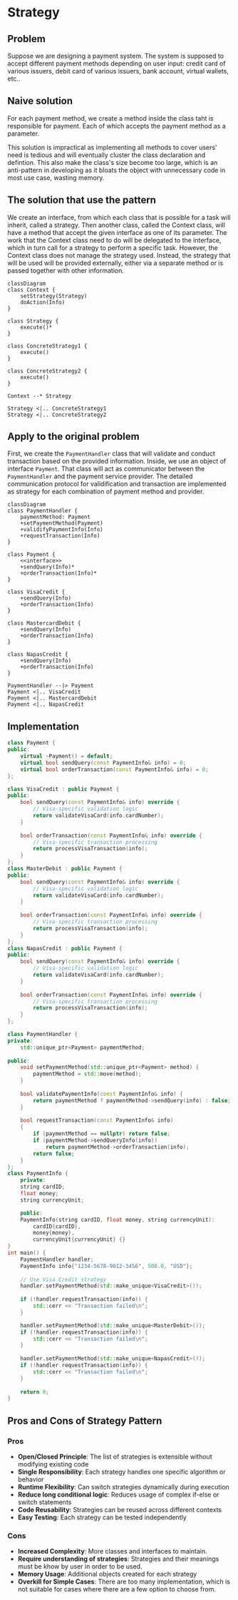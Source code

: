 # Strategy

## Problem

Suppose we are designing a payment system. The system is supposed to accept different payment methods depending on user input: credit card of various issuers, debit card of various issuers, bank account, virtual wallets, etc..

## Naive solution

For each payment method, we create a method inside the class taht is responsible for payment. Each of which accepts the payment method as a parameter.

This solution is impractical as implementing all methods to cover users' need is tedious and will eventually cluster the class declaration and defintion. This also make the class's size become too large, which is an anti-pattern in developing as it bloats the object with unnecessary code in most use case, wasting memory.

## The solution that use the pattern

We create an interface, from which each class that is possible for a task will inherit, called a strategy. Then another class, called the Context class, will have a method that accept the given interface as one of its parameter. The work that the Context class need to do will be delegated to the interface, which in turn call for a strategy to perform a specific task. However, the Context class does not manage the strategy used. Instead, the strategy that will be used will be provided externally, either via a separate method or is passed together with other information.

```mermaid
classDiagram
class Context {
    setStrategy(Strategy)
    doAction(Info)
}

class Strategy {
    execute()*    
}

class ConcreteStrategy1 {
    execute()
}

class ConcreteStrategy2 {
    execute()
}

Context --* Strategy

Strategy <|.. ConcreteStrategy1 
Strategy <|.. ConcreteStrategy2 
```

## Apply to the original problem

First, we create the `PaymentHandler` class that will validate and conduct transaction based on the provided information. Inside, we use an object of interface `Payment`. That class will act as communicator between the `PaymentHandler` and the payment service provider.
The detailed communication protocol for validification and transaction are implemented as strategy for each combination of payment method and provider.

```mermaid
classDiagram
class PaymentHandler {
    paymentMethod: Payment
    +setPaymentMethod(Payment)
    +validifyPaymentInfo(Info)
    +requestTransaction(Info)
}

class Payment {
    <<interface>>
    +sendQuery(Info)*
    +orderTransaction(Info)*
}

class VisaCredit {
    +sendQuery(Info)
    +orderTransaction(Info)
}

class MastercardDebit {
    +sendQuery(Info)
    +orderTransaction(Info)
}

class NapasCredit {
    +sendQuery(Info)
    +orderTransaction(Info)
}

PaymentHandler --|> Payment
Payment <|.. VisaCredit
Payment <|.. MastercardDebit
Payment <|.. NapasCredit
```

## Implementation

```cpp
class Payment {
public:
    virtual ~Payment() = default;
    virtual bool sendQuery(const PaymentInfo& info) = 0;
    virtual bool orderTransaction(const PaymentInfo& info) = 0;
};

class VisaCredit : public Payment {
public:
    bool sendQuery(const PaymentInfo& info) override {
        // Visa-specific validation logic
        return validateVisaCard(info.cardNumber);
    }
    
    bool orderTransaction(const PaymentInfo& info) override {
        // Visa-specific transaction processing
        return processVisaTransaction(info);
    }
};
class MasterDebit : public Payment {
public:
    bool sendQuery(const PaymentInfo& info) override {
        // Visa-specific validation logic
        return validateVisaCard(info.cardNumber);
    }
    
    bool orderTransaction(const PaymentInfo& info) override {
        // Visa-specific transaction processing
        return processVisaTransaction(info);
    }
};
class NapasCredit : public Payment {
public:
    bool sendQuery(const PaymentInfo& info) override {
        // Visa-specific validation logic
        return validateVisaCard(info.cardNumber);
    }
    
    bool orderTransaction(const PaymentInfo& info) override {
        // Visa-specific transaction processing
        return processVisaTransaction(info);
    }
};

class PaymentHandler {
private:
    std::unique_ptr<Payment> paymentMethod;
    
public:
    void setPaymentMethod(std::unique_ptr<Payment> method) {
        paymentMethod = std::move(method);
    }
    
    bool validatePaymentInfo(const PaymentInfo& info) {
        return paymentMethod ? paymentMethod->sendQuery(info) : false;
    }
    
    bool requestTransaction(const PaymentInfo& info) 
    {
        if (paymentMethod == nullptr) return false;
        if (paymentMethod->sendQueryInfo(info))
            return paymentMethod->orderTransaction(info);
        return false;
    }
};
class PaymentInfo {
    private: 
    string cardID;
    float money;
    string currencyUnit;

    public:
    PaymentInfo(string cardID, float money, string currencyUnit):
        cardID{cardID}, 
        money{money}, 
        currencyUnit{currencyUnit} {}
}
int main() {
    PaymentHandler handler;
    PaymentInfo info{"1234-5678-9012-3456", 500.0, "USD"};
    
    // Use Visa Credit strategy
    handler.setPaymentMethod(std::make_unique<VisaCredit>());
    
    if (!handler.requestTransaction(info)) {
        std::cerr << "Transaction failed\n";
    }

    handler.setPaymentMethod(std::make_unique<MasterDebit>());
    if (!handler.requestTransaction(info)) {
        std::cerr << "Transaction failed\n";
    }
    
    handler.setPaymentMethod(std::make_unique<NapasCredit>());
    if (!handler.requestTransaction(info)) {
        std::cerr << "Transaction failed\n";
    }
    
    return 0;
}
```

## Pros and Cons of Strategy Pattern

### Pros

- **Open/Closed Principle**: The list of strategies is extensible without modifying existing code
- **Single Responsibility**: Each strategy handles one specific algorithm or behavior
- **Runtime Flexibility**: Can switch strategies dynamically during execution
- **Reduce long conditional logic**: Reduces usage of complex if-else or switch statements
- **Code Reusability**: Strategies can be reused across different contexts
- **Easy Testing**: Each strategy can be tested independently

### Cons

- **Increased Complexity**: More classes and interfaces to maintain.
- **Require understanding of strategies**: Strategies and their meanings must be khow by user in order to be used.
- **Memory Usage**: Additional objects created for each strategy
- **Overkill for Simple Cases**: There are too many implementation, which is not suitable for cases where there are a few option to choose from.  
